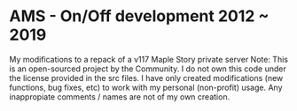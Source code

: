 # AMS - On/Off development 2012 ~ 2019
 My modifications to a repack of a v117 Maple Story private server
Note: This is an open-sourced project by the Community. I do not own this code under the license provided in the src files.
I have only created modifications (new functions, bug fixes, etc) to work with my personal (non-profit) usage.
Any inappropiate comments / names are not of my own creation.
